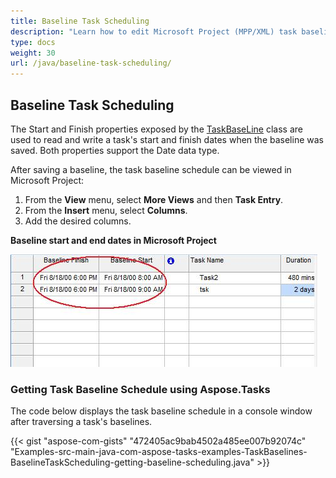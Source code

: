 ```yaml
---
title: Baseline Task Scheduling
description: "Learn how to edit Microsoft Project (MPP/XML) task baselines using Aspose.Tasks for Java."
type: docs
weight: 30
url: /java/baseline-task-scheduling/
---
```


## **Baseline Task Scheduling**
The Start and Finish properties exposed by the [TaskBaseLine](https://apireference.aspose.com/tasks/java/com.aspose.tasks/TaskBaseLine) class are used to read and write a task's start and finish dates when the baseline was saved. Both properties support the Date data type.

After saving a baseline, the task baseline schedule can be viewed in Microsoft Project:

1. From the **View** menu, select **More Views** and then **Task Entry**.
2. From the **Insert** menu, select **Columns**.
3. Add the desired columns.


**Baseline start and end dates in Microsoft Project** 

![show task baseline start/finish in Microsoft Project](baseline-task-scheduling_1.png)

### **Getting Task Baseline Schedule using Aspose.Tasks**
The code below displays the task baseline schedule in a console window after traversing a task's baselines.

{{< gist "aspose-com-gists" "472405ac9bab4502a485ee007b92074c" "Examples-src-main-java-com-aspose-tasks-examples-TaskBaselines-BaselineTaskScheduling-getting-baseline-scheduling.java" >}}
